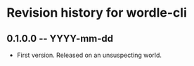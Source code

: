 # Revision history for wordle-cli

## 0.1.0.0 -- YYYY-mm-dd

* First version. Released on an unsuspecting world.
